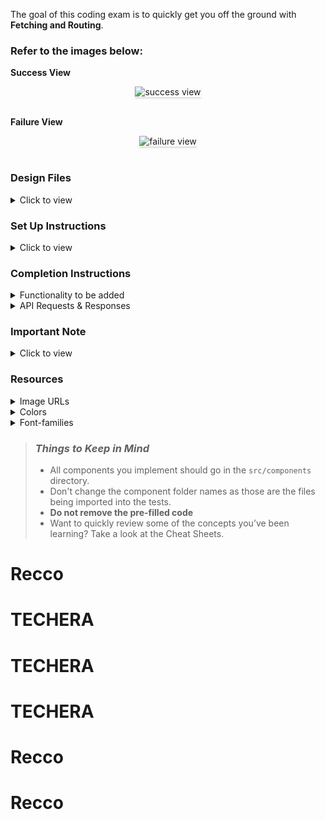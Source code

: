 The goal of this coding exam is to quickly get you off the ground with **Fetching and Routing**.

### Refer to the images below:

**Success View**

<div style="text-align: center;">
    <img src="https://assets.ccbp.in/frontend/content/react-js/tech-era-success-output.gif" alt="success view" style="max-width:70%;box-shadow:0 2.8px 2.2px rgba(0, 0, 0, 0.12)">
</div>

<br/>

**Failure View**

<div style="text-align: center;">
    <img src="https://assets.ccbp.in/frontend/content/react-js/tech-era-failure-output.gif" alt="failure view" style="max-width:70%;box-shadow:0 2.8px 2.2px rgba(0, 0, 0, 0.12)">
</div>

<br/>

### Design Files

<details>

<summary>Click to view</summary>

- Home Route

  - [Medium (Size >= 768px), Large (Size >= 992px) and Extra Large (Size >= 1200px) - Courses Success](https://assets.ccbp.in/frontend/content/react-js/tech-era-home-success-lg-output.png)
  - [Medium (Size >= 768px), Large (Size >= 992px) and Extra Large (Size >= 1200px) - Courses Failure](https://assets.ccbp.in/frontend/content/react-js/tech-era-home-failure-lg-output.png)

- Course Item Details Route

  - [Medium (Size >= 768px), Large (Size >= 992px) and Extra Large (Size >= 1200px) - Course Details Success](https://assets.ccbp.in/frontend/content/react-js/tech-era-course-details-success-lg-output.png)
  - [Medium (Size >= 768px), Large (Size >= 992px) and Extra Large (Size >= 1200px) - Course Details Failure](https://assets.ccbp.in/frontend/content/react-js/tech-era-course-details-failure-lg-output.png)

- Not Found Route

  - [Medium (Size >= 768px), Large (Size >= 992px) and Extra Large (Size >= 1200px)](https://assets.ccbp.in/frontend/content/react-js/tech-era-page-not-found-lg-output.png)

</details>

### Set Up Instructions

<details>

<summary>Click to view</summary>

- Download dependencies by running `npm install`
- Start up the app using `npm start`

</details>

### Completion Instructions

<details>

<summary>Functionality to be added</summary>

<br/>

The app must have the following functionalities

- When the app is opened initially, Home Route should be displayed

- **Home Route**
  - When the Home Route is opened,
    - An HTTP GET request should be made to the **coursesApiUrl**
      - The _loader_ should be displayed while the HTTP request is fetching the data
      - If the HTTP GET request made is successful, then the list of courses received in response should be displayed
      - If the HTTP GET request made is unsuccessful, then the [Failure view](https://assets.ccbp.in/frontend/content/react-js/tech-era-home-failure-lg-output.png) should be displayed
        - When the **Retry** button is clicked, then an HTTP GET request should be made to **coursesApiUrl**
  - When a course is clicked, then the page should be navigated to the Course Item Details Route
- **Course Item Details Route**
  - When the Course Item Details Route is opened,
    - An HTTP GET request should be made to the **courseDetailsApiUrl** with the `id` as path parameter
      - The _loader_ should be displayed while the HTTP request is fetching the data
      - If the HTTP GET request made is successful, then the course details received in response should be displayed
      - If the HTTP GET request made is unsuccessful, then the [Failure view](https://assets.ccbp.in/frontend/content/react-js/tech-era-course-details-failure-lg-output.png) should be displayed
        - When the **Retry** button is clicked, then an HTTP GET request should be made to **courseDetailsApiUrl**
- **Not Found Route**
  - When a random path is provided in the URL, then the page should be navigated to the Not Found Route
- When the **website logo** image is clicked, then the page should be navigated to the Home Route

</details>

<details>

<summary>API Requests & Responses</summary>

<br/>

**coursesApiUrl**

#### API: `https://apis.ccbp.in/te/courses`

#### Method: `GET`

#### Description:

Returns a response containing the list of all courses

#### Response:

```json
{
  "courses": [
      {
        "id": "736d1108-d98b-482f-bfd6-234498c3571f",
        "name": "HTML",
        "logo_url": "https://assets.ccbp.in/frontend/react-js/tech-era/html-logo-img.png"
      },
       ...
  ],
  "total": 16
}
```

**courseDetailsApiUrl**

#### API: `https://apis.ccbp.in/te/courses/:id`

#### Method: `GET`

#### Description:

Returns a response containing details of the course

#### Response:

```json
{
  "course_details": {
    "id": "736d1108-d98b-482f-bfd6-234498c3571f",
    "name": "HTML",
    "image_url": "https://assets.ccbp.in/frontend/react-js/tech-era/html-img.png",
    "description": "The HyperText Markup Language or HTML is the standard markup language for documents designed to be displayed in a web browser. It can be assisted by technologies such as Cascading Style Sheets (CSS) and scripting languages such as JavaScript. Web browsers receive HTML documents from a web server or local storage and render the documents into multimedia web pages."
  }
}
```

</details>

### Important Note

<details>

<summary>Click to view</summary>

<br/>

**The following instructions are required for the tests to pass**

- Home Route should consist of `/` in the URL path
- Course Item Details Route should consist of `/courses/:id` in the URL path
- No need to use the `BrowserRouter` in `App.js` as we have already included in the `index.js` file
- Wrap the `Loader` component with an HTML container element and add the `data-testid` attribute value as `loader` to it
- Each course logo image in the Home Route should have the alt as the value of the key "name" from each course object in the courses list
- Each course image in the Course Item Details Route should have the alt as the value of the key "name" in the course details object

</details>

### Resources

<details>

<summary>Image URLs</summary>

- https://assets.ccbp.in/frontend/react-js/tech-era/website-logo-img.png alt should be **website logo**
- https://assets.ccbp.in/frontend/react-js/tech-era/failure-img.png alt should be **failure view**
- https://assets.ccbp.in/frontend/react-js/tech-era/not-found-img.png alt should be **not found**

</details>

<details>

<summary>Colors</summary>

<br/>

<div style="background-color:#f1f5f9; width: 150px; padding: 10px; color: black">Hex: #f1f5f9</div>
<div style="background-color:#1e293b; width: 150px; padding: 10px; color: white">Hex: #1e293b</div>
<div style="background-color:#475569; width: 150px; padding: 10px; color: white">Hex: #475569</div>
<div style="background-color:#ffffff; width: 150px; padding: 10px; color: black">Hex: #ffffff</div>
<div style="background-color:#4656a1; width: 150px; padding: 10px; color: white">Hex: #4656a1</div>
<div style="background-color:#64748b; width: 150px; padding: 10px; color: white">Hex: #64748b</div>
<div style="background-color:#e8e8e8; width: 150px; padding: 10px; color: black">Hex: #e8e8e8</div>

</details>

<details>

<summary>Font-families</summary>

- Roboto

</details>

> ### _Things to Keep in Mind_
>
> - All components you implement should go in the `src/components` directory.
> - Don't change the component folder names as those are the files being imported into the tests.
> - **Do not remove the pre-filled code**
> - Want to quickly review some of the concepts you’ve been learning? Take a look at the Cheat Sheets.
# Recco
# TECHERA
# TECHERA
# TECHERA
# Recco
# Recco
